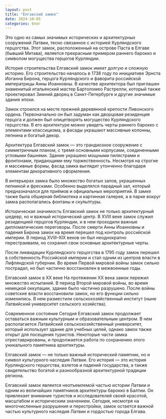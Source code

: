 ```yaml
---
layout: post
title: "Елгавский замок"
date: 2024-10-05
categories: блог
---
```


Это одно из самых значимых исторических и архитектурных сооружений Латвии, тесно связанное с историей Курляндского герцогства. Этот замок, расположенный на острове Паста в Елгаве (бывший Митава), является прекрасным примером раннего барокко и символом могущества герцогов Курляндии.

История строительства
Елгавский замок имеет долгую и сложную историю. Его строительство началось в 1738 году по инициативе Эрнста Иоганна Бирона, герцога Курляндского и фаворита российской императрицы Анны Иоанновны. В качестве архитектора был приглашен знаменитый итальянский мастер Бартоломео Растрелли, который также проектировал Зимний дворец в Санкт-Петербурге и другие значимые здания эпохи.

Замок строился на месте прежней деревянной крепости Ливонского ордена. Первоначально он был задуман как дворцовая резиденция герцога и должен был олицетворять могущество Курляндского герцогства. В его архитектуре можно увидеть черты раннего барокко с элементами классицизма, а фасады украшают массивные колонны, лепнина и богатый декор.

Архитектура
Елгавский замок — это грандиозное сооружение с симметричным планом, с тремя основными корпусами, соединенными угловыми башнями. Здание украшено мощными пилястрами и фронтонами, придающими ему торжественность. Несмотря на строгие и массивные формы, фасад замка выглядит утонченно благодаря элементам декоративного оформления.

В интерьерах замка было множество богатых залов, украшенных лепниной и фресками. Особенно выделялся парадный зал, который предназначался для приёмов и официальных мероприятий. В замке также была обширная библиотека и картинная галерея, а в парке вокруг замка располагались фонтаны и скульптуры.

Историческая значимость
Елгавский замок не только архитектурный шедевр, но и важный исторический центр. В XVIII веке замок служил резиденцией герцогов Курляндии, и в нем проходили важные дипломатические переговоры. После смерти Анны Иоанновны и падения Бирона замок на время перешел под контроль российской империи. В период XVIII–XIX веков он был неоднократно перестраиваем, но сохранил свои основные архитектурные черты.

После ликвидации Курляндского герцогства в 1795 году замок перешел в собственность Российской империи и стал одним из центров власти в Лифляндской губернии. Во время Первой мировой войны замок сильно пострадал, но был частично восстановлен в межвоенные годы.

Елгавский замок в XX веке
На протяжении XX века замок пережил множество испытаний. В период Второй мировой войны, во время немецкой оккупации, здание было частично разрушено. После войны советские власти восстановили замок, но его функции сильно изменились. В нем разместили сельскохозяйственный институт (ныне Латвийский университет сельского хозяйства).

Современное состояние
Сегодня Елгавский замок продолжает оставаться важным культурным и образовательным центром. В нем располагается Латвийский сельскохозяйственный университет, который использует здание для учебных целей, однако замок также открыт для посещения туристов. Некоторые части замка отреставрированы, и продолжается работа по сохранению этого уникального памятника архитектуры.

Елгавский замок — не только важный исторический памятник, но и символ культурного наследия Латвии. Его история — это история Курляндского герцогства, взлетов и падений государства, а также свидетельство богатой и разнообразной архитектурной традиции региона.

Елгавский замок является неотъемлемой частью истории Латвии и одним из величайших памятников архитектуры барокко в Балтии. Он привлекает внимание туристов и исследователей своей красотой, масштабом и историческим значением. Сегодня, несмотря на многочисленные разрушения и перестройки, замок остается важной частью культурного наследия Латвии и гордостью города Елгава.
